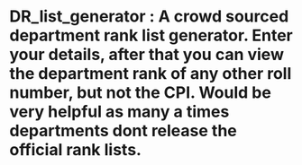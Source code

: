 # DR_list_generator : A crowd sourced department rank list generator. Enter your details, after that you can view the department rank of any other roll number, but not the CPI. Would be very helpful as many a times departments dont release the official rank lists.
